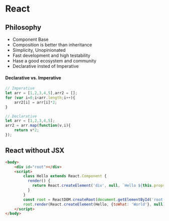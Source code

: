 # React

## Philosophy
- Component Base
- Composition is better than inheritance
- Simplicity, Unopinionated
- Fast development and high testability
- Hase a good ecosystem and community
- Declarative insted of Imperative

#### Declarative vs. Imperative
```javascript
// Imperative
let arr = [1,2,3,4,5],arr2 = [];
for (var i=0;i<arr.length;i++){
	arr2[i] = arr[i]*2;
}

// Declarative
let arr = [1,2,3,4,5];
arr2 = arr.map(function(v,i){
	return v*2;
});
```

## React without JSX
```html
<body>
	<div id="root"></div>
	<script>
		class Hello extends React.Component {
		  render() {
			return React.createElement('div', null, `Hello ${this.props.toWhat}`);
		  }
		}
		const root = ReactDOM.createRoot(document.getElementById('root'));
		root.render(React.createElement(Hello, {toWhat: 'World'}, null));
	</script>
</body>
```
